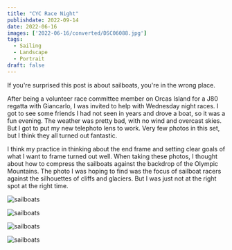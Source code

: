 ```yaml
---
title: "CYC Race Night"
publishdate: 2022-09-14
date: 2022-06-16
images: ['2022-06-16/converted/DSC06088.jpg']
tags:
  - Sailing
  - Landscape
  - Portrait
draft: false
---
```


If you're surprised this post is about sailboats, you're in the wrong place.

After being a volunteer race committee member on Orcas Island for a J80 regatta with Giancarlo, I was invited to help with Wednesday night races.  I got to see some friends I had not seen in years and drove a boat, so it was a fun evening.  The weather was pretty bad, with no wind and overcast skies.  But I got to put my new telephoto lens to work.  Very few photos in this set, but I think they all turned out fantastic.

I think my practice in thinking about the end frame and setting clear goals of what I want to frame turned out well.  When taking these photos, I thought about how to compress the sailboats against the backdrop of the Olympic Mountains.  The photo I was hoping to find was the focus of sailboat racers against the silhouettes of cliffs and glaciers.  But I was just not at the right spot at the right time.

![sailboats](2022-06-16/converted/DSC06088.jpg)

![sailboats](2022-06-16/converted/DSC06091.jpg)

![sailboats](2022-06-16/converted/DSC06093.jpg)

![sailboats](2022-06-16/converted/DSC06111.jpg)

